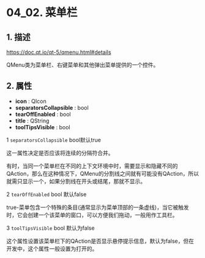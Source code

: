 # 04_02. 菜单栏

## 1. 描述

https://doc.qt.io/qt-5/qmenu.html#details

QMenu类为菜单栏、右键菜单和其他弹出菜单提供的一个控件。

## 2. 属性

- **icon** : QIcon
- **separatorsCollapsible** : bool
- **tearOffEnabled** : bool
- **title** : QString
- **toolTipsVisible** : bool

1 `separatorsCollapsible` bool默认true

这一属性决定是否应该将连续的分隔符合并。

有时，当同一个菜单栏在不同的上下文环境中时，需要显示和隐藏不同的QAction，那么在这种情况下，QMenu的分割线之间就有可能没有QAction，所以就需只显示一个，如果分割线在开头或结尾，那就不显示。

2 `tearOffEnabled` bool 默认false

true-菜单包含一个特殊的条目(通常显示为菜单顶部的一条虚线)，当它被触发时，它会创建一个该菜单的窗口，可以方便我们拖动，一般用作工具栏。

3 `toolTipsVisible` bool 默认为false

这个属性设置该菜单栏下的QAction是否显示悬停提示信息，默认为false，但在开发中，这个属性一般设置为打开的。

